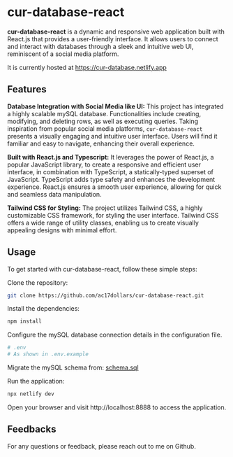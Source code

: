 # cur-database-react

**cur-database-react** is a dynamic and responsive web application built with React.js that provides a user-friendly interface. It allows users to connect and interact with databases through a sleek and intuitive web UI, reminiscent of a social media platform.

It is currently hosted at https://cur-database.netlify.app

## Features

**Database Integration with Social Media like UI:** This project has integrated a highly scalable mySQL database. Functionalities include creating, modifying, and deleting rows, as well as executing queries. Taking inspiration from popular social media platforms, `cur-database-react` presents a visually engaging and intuitive user interface. Users will find it familiar and easy to navigate, enhancing their overall experience.

**Built with React.js and Typescript:** It leverages the power of React.js, a popular JavaScript library, to create a responsive and efficient user interface,
in combination with TypeScript, a statically-typed superset of JavaScript. TypeScript adds type safety and enhances the development experience. React.js ensures a smooth user experience, allowing for quick and seamless data manipulation.

**Tailwind CSS for Styling:** The project utilizes Tailwind CSS, a highly customizable CSS framework, for styling the user interface. Tailwind CSS offers a wide range of utility classes, enabling us to create visually appealing designs with minimal effort.

## Usage

To get started with cur-database-react, follow these simple steps:

Clone the repository:

```bash
git clone https://github.com/ac17dollars/cur-database-react.git
```

Install the dependencies:

```bash
npm install
```

Configure the mySQL database connection details in the configuration file.

```bash
# .env
# As shown in .env.example
```

Migrate the mySQL schema from:
[schema.sql](/schema.sql)

Run the application:

```bash
npx netlify dev
```

Open your browser and visit http://localhost:8888 to access the application.

## Feedbacks

For any questions or feedback, please reach out to me on Github.
